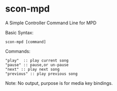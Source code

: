 # scon-mpd

A Simple Controller Command Line for MPD

Basic Syntax:

	scon-mpd [command]

Commands:

	"play"	:: play current song
	"pause" :: pause,or un-pause
	"next" :: play next song
	"previous" :: play previous song

Note: No output, purpose is for media key bindings.
